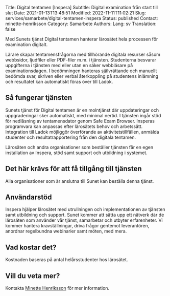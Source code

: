 Title: Digital tentamen [Inspera]
Subtitle: Digital examination från start till slut
Date: 2021-01-13T13:48:51
Modified: 2022-11-11T11:02:21
Slug: services/samarbete/digital-tentamen-inspera
Status: published
Contact: minette-henriksson
Category: Samarbete
Authors: 
Lang: sv
Translation: false

Med Sunets tjänst Digital tentamen hanterar lärosätet hela processen för examination digitalt.


Lärare skapar tentamensfrågorna med tillhörande digitala resurser såsom webbsidor, ljudfiler eller PDF-filer m.m. i tjänsten. Studenterna besvarar uppgifterna i tjänsten med eller utan en säker webbläsare på examinationsdagen. I bedömningen hanteras självrättande och manuellt bedömda svar, skriven eller verbal återkoppling på studentens inlämning och resultatet kan automatiskt föras över till Ladok.


Så fungerar tjänsten
--------------------


Sunets tjänst för Digital tentamen är en molntjänst där uppdateringar och uppgraderingar sker automatiskt, med minimal nertid. I tjänsten ingår stöd för nedlåsning av tentamensdator genom Safe Exam Browser. Insperas programvara kan anpassas efter lärosätets behov och arbetssätt. Integration till Ladok möjliggör överförande av aktivitetstillfällen, anmälda studenter och resultatrapportering från den digitala tentamen.


Lärosäten och andra organisationer som beställer tjänsten får en egen installation av Inspera, stöd samt support och utbildning i systemet.


Det här krävs för att få tillgång till tjänsten
-----------------------------------------------


Alla organisationer som är anslutna till Sunet kan beställa denna tjänst.


Användarstöd
------------


Inspera hjälper lärosätet med utrullningen och implementationen av tjänsten samt utbildning och support. Sunet kommer att sätta upp ett nätverk där de lärosäten som använder vår tjänst, samarbetar och utbyter erfarenheter. Vi kommer hantera kravställningar, driva frågor gentemot leverantören, anordnar regelbundna webinarier samt möten, med mera.


Vad kostar det?
---------------


Kostnaden baseras på antal helårsstudenter hos lärosätet.


Vill du veta mer?
-----------------


Kontakta [Minette Henriksson](mailto:minette.henriksson@sunet.se) för mer information.


